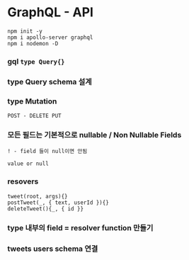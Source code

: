 # GraphQL - API

```
npm init -y
npm i apollo-server graphql
npm i nodemon -D
```

### gql `type Query{}`

### type Query schema 설계

### type Mutation

    POST - DELETE PUT

### 모든 필드는 기본적으로 nullable / Non Nullable Fields

    ! - field 들이 null이면 안됨

    value or null

### resovers

    tweet(root, args){}
    postTweet(_, { text, userId }){}
    deleteTweet(){_, { id }}

### type 내부의 field = resolver function 만들기

### tweets users schema 연결
